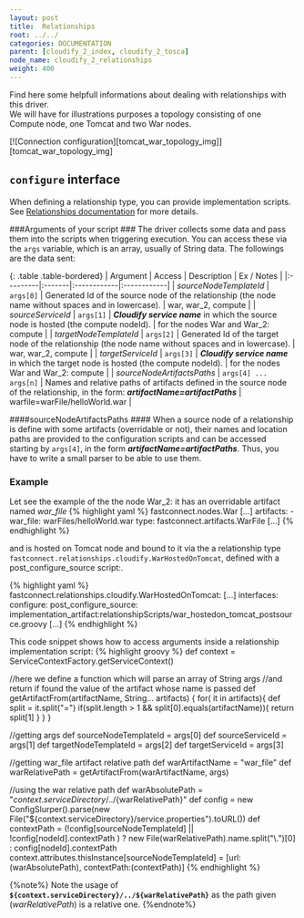 ```yaml
---
layout: post
title:  Relationships
root: ../../
categories: DOCUMENTATION
parent: [cloudify_2_index, cloudify_2_tosca]
node_name: cloudify_2_relationships
weight: 400
---
```


Find here some helpfull informations about dealing with relationships with this driver.  
We will have for illustrations purposes a topology consisting of one Compute node, one Tomcat and two War nodes.  

[![Connection configuration][tomcat_war_topology_img]][tomcat_war_topology_img]


## `configure` interface ##
When defining a relationship type, you can provide implementation scripts.  
See [Relationships documentation](/documentation/tosca_ref/tosca_concepts_types_normative_relationships.html) for more details.  

###Arguments of your script ###
The driver collects some data and pass them into the scripts when triggering execution. You can access these via the `args` variable, which is an array, usually of String data. The followings are the data sent:

{: .table .table-bordered}
| Argument | Access | Description | Ex / Notes |
|:---------|:-------|:------------|:------------|
| *sourceNodeTemplateId*  | `args[0]` |  Generated Id of the source node of the relationship (the node name without spaces and in lowercase). | war, war_2, compute  |
| *sourceServiceId* | `args[1]` | ***Cloudify service name*** in which the source node is hosted (the compute nodeId). | for the nodes War and War_2: compute |
| *targetNodeTemplateId* | `args[2]` | Generated Id of the target node of the relationship (the node name without spaces and in lowercase). | war, war_2, compute  |
| *targetServiceId* | `args[3]` | ***Cloudify service name*** in which the target node is hosted (the compute nodeId). | for the nodes War and War_2: compute |
| *sourceNodeArtifactsPaths* | `args[4] ... args[n]` | Names and relative paths of artifacts defined in the source node of the relationship, in the form: ***artifactName=artifactPaths*** | warfile=warFile/helloWorld.war |

####sourceNodeArtifactsPaths ####
When a source node of a relationship is define with some artifacts (overridable or not), their names and location paths are provided to the configuration scripts and can be accessed starting by `args[4]`, in the form ***artifactName=artifactPaths***. Thus, you have to write a small parser to be able to use them.

### Example ###
Let see the example of the the node War_2: it has an overridable artifact named *war_file*
{% highlight yaml %}
fastconnect.nodes.War
  [...]
  artifacts:
    - war_file: warFiles/helloWorld.war
      type: fastconnect.artifacts.WarFile
  [...]
{% endhighlight %}

and is hosted on Tomcat node and bound to it via the a relationship type `fastconnect.relationships.cloudify.WarHostedOnTomcat`, defined with a post_configure_source script:.

{% highlight yaml %}
fastconnect.relationships.cloudify.WarHostedOnTomcat:
  [...]
  interfaces:
    configure:
      post_configure_source:
        implementation_artifact:relationshipScripts/war_hostedon_tomcat_postsource.groovy
  [...]
{% endhighlight %}

This code snippet shows how to access arguments inside a relationship implementation script:
{% highlight groovy %}
def context = ServiceContextFactory.getServiceContext()

//here we define a function which will parse an array of String args
//and return if found the value of the artifact whose name is passed
def getArtifactFrom(artifactName, String... artifacts) {
  for( it in artifacts){
    def split = it.split("=")
    if(split.length > 1 && split[0].equals(artifactName)){
       return split[1]
    }
  }
}

//getting args
def sourceNodeTemplateId =  args[0]
def sourceServiceId = args[1]
def targetNodeTemplateId = args[2]
def targetServiceId = args[3]

//getting war_file artifact relative path
def warArtifactName = "war_file"
def warRelativePath = getArtifactFrom(warArtifactName, args)

//using the war relative path
def warAbsolutePath = "${context.serviceDirectory}/../${warRelativePath}"
def config  = new ConfigSlurper().parse(new File("${context.serviceDirectory}/service.properties").toURL())
def contextPath = (!config[sourceNodeTemplateId] || !config[nodeId].contextPath ) ? new File(warRelativePath).name.split("\\.")[0] : config[nodeId].contextPath
context.attributes.thisInstance[sourceNodeTemplateId] = [url:(warAbsolutePath), contextPath:(contextPath)]
{% endhighlight %}

{%note%}
Note the usage of **`${context.serviceDirectory}/../${warRelativePath}`** as the path given (*warRelativePath*) is a relative one.
{%endnote%}
